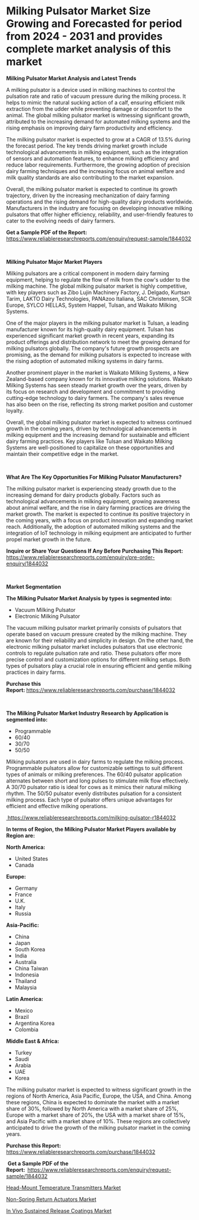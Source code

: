 <p><h1>Milking Pulsator Market Size Growing and Forecasted for period from 2024 - 2031 and provides complete market analysis of this market</h1></p><p><strong>Milking Pulsator Market Analysis and Latest Trends</strong></p>
<p><p>A milking pulsator is a device used in milking machines to control the pulsation rate and ratio of vacuum pressure during the milking process. It helps to mimic the natural sucking action of a calf, ensuring efficient milk extraction from the udder while preventing damage or discomfort to the animal. The global milking pulsator market is witnessing significant growth, attributed to the increasing demand for automated milking systems and the rising emphasis on improving dairy farm productivity and efficiency.</p><p>The milking pulsator market is expected to grow at a CAGR of 13.5% during the forecast period. The key trends driving market growth include technological advancements in milking equipment, such as the integration of sensors and automation features, to enhance milking efficiency and reduce labor requirements. Furthermore, the growing adoption of precision dairy farming techniques and the increasing focus on animal welfare and milk quality standards are also contributing to the market expansion.</p><p>Overall, the milking pulsator market is expected to continue its growth trajectory, driven by the increasing mechanization of dairy farming operations and the rising demand for high-quality dairy products worldwide. Manufacturers in the industry are focusing on developing innovative milking pulsators that offer higher efficiency, reliability, and user-friendly features to cater to the evolving needs of dairy farmers.</p></p>
<p><strong>Get a Sample PDF of the Report:&nbsp;</strong> <a href="https://www.reliableresearchreports.com/enquiry/request-sample/1844032">https://www.reliableresearchreports.com/enquiry/request-sample/1844032</a></p>
<p>&nbsp;</p>
<p><strong>Milking Pulsator Major Market Players</strong></p>
<p><p>Milking pulsators are a critical component in modern dairy farming equipment, helping to regulate the flow of milk from the cow's udder to the milking machine. The global milking pulsator market is highly competitive, with key players such as Zibo Lujin Machinery Factory, J. Delgado, Kurtsan Tarim, LAKTO Dairy Technologies, PANAzoo Italiana, SAC Christensen, SCR Europe, SYLCO HELLAS, System Happel, Tulsan, and Waikato Milking Systems.</p><p>One of the major players in the milking pulsator market is Tulsan, a leading manufacturer known for its high-quality dairy equipment. Tulsan has experienced significant market growth in recent years, expanding its product offerings and distribution network to meet the growing demand for milking pulsators globally. The company's future growth prospects are promising, as the demand for milking pulsators is expected to increase with the rising adoption of automated milking systems in dairy farms.</p><p>Another prominent player in the market is Waikato Milking Systems, a New Zealand-based company known for its innovative milking solutions. Waikato Milking Systems has seen steady market growth over the years, driven by its focus on research and development and commitment to providing cutting-edge technology to dairy farmers. The company's sales revenue has also been on the rise, reflecting its strong market position and customer loyalty.</p><p>Overall, the global milking pulsator market is expected to witness continued growth in the coming years, driven by technological advancements in milking equipment and the increasing demand for sustainable and efficient dairy farming practices. Key players like Tulsan and Waikato Milking Systems are well-positioned to capitalize on these opportunities and maintain their competitive edge in the market.</p></p>
<p>&nbsp;</p>
<p><strong>What Are The Key Opportunities For Milking Pulsator Manufacturers?</strong></p>
<p><p>The milking pulsator market is experiencing steady growth due to the increasing demand for dairy products globally. Factors such as technological advancements in milking equipment, growing awareness about animal welfare, and the rise in dairy farming practices are driving the market growth. The market is expected to continue its positive trajectory in the coming years, with a focus on product innovation and expanding market reach. Additionally, the adoption of automated milking systems and the integration of IoT technology in milking equipment are anticipated to further propel market growth in the future.</p></p>
<p><strong>Inquire or Share Your Questions If Any Before Purchasing This Report:</strong> <a href="https://www.reliableresearchreports.com/enquiry/pre-order-enquiry/1844032">https://www.reliableresearchreports.com/enquiry/pre-order-enquiry/1844032</a></p>
<p>&nbsp;</p>
<p><strong>Market Segmentation</strong></p>
<p><strong>The Milking Pulsator Market Analysis by types is segmented into:</strong></p>
<p><ul><li>Vacuum Milking Pulsator</li><li>Electronic Milking Pulsator</li></ul></p>
<p><p>The vacuum milking pulsator market primarily consists of pulsators that operate based on vacuum pressure created by the milking machine. They are known for their reliability and simplicity in design. On the other hand, the electronic milking pulsator market includes pulsators that use electronic controls to regulate pulsation rate and ratio. These pulsators offer more precise control and customization options for different milking setups. Both types of pulsators play a crucial role in ensuring efficient and gentle milking practices in dairy farms.</p></p>
<p><strong>Purchase this Report:&nbsp;</strong><a href="https://www.reliableresearchreports.com/purchase/1844032">https://www.reliableresearchreports.com/purchase/1844032</a></p>
<p>&nbsp;</p>
<p><strong>The Milking Pulsator Market Industry Research by Application is segmented into:</strong></p>
<p><ul><li>Programmable</li><li>60/40</li><li>30/70</li><li>50/50</li></ul></p>
<p><p>Milking pulsators are used in dairy farms to regulate the milking process. Programmable pulsators allow for customizable settings to suit different types of animals or milking preferences. The 60/40 pulsator application alternates between short and long pulses to stimulate milk flow effectively. A 30/70 pulsator ratio is ideal for cows as it mimics their natural milking rhythm. The 50/50 pulsator evenly distributes pulsation for a consistent milking process. Each type of pulsator offers unique advantages for efficient and effective milking operations.</p></p>
<p><a href="https://www.reliableresearchreports.com/milking-pulsator-r1844032">&nbsp;https://www.reliableresearchreports.com/milking-pulsator-r1844032</a></p>
<p><strong>In terms of Region, the Milking Pulsator Market Players available by Region are:</strong></p>
<p>
    <p> <strong> North America: </strong>
        <ul>
            <li>United States</li>
            <li>Canada</li>
        </ul>
        </p> 
    <p> <strong> Europe: </strong>
        <ul>
            <li>Germany</li>
            <li>France</li>
            <li>U.K.</li>
            <li>Italy</li>
            <li>Russia</li>
        </ul>
        </p> 
    <p> <strong> Asia-Pacific: </strong>
        <ul>
            <li>China</li>
            <li>Japan</li>
            <li>South Korea</li>
            <li>India</li>
            <li>Australia</li>
            <li>China Taiwan</li>
            <li>Indonesia</li>
            <li>Thailand</li>
            <li>Malaysia</li>
        </ul>
        </p> 
    <p> <strong> Latin America: </strong>
        <ul>
            <li>Mexico</li>
            <li>Brazil</li>
            <li>Argentina Korea</li>
            <li>Colombia</li>
        </ul>
        </p> 
    <p> <strong> Middle East & Africa: </strong>
        <ul>
            <li>Turkey</li>
            <li>Saudi</li>
            <li>Arabia</li>
            <li>UAE</li>
            <li>Korea</li>
        </ul>
    </p>
    </p>
<p><p>The milking pulsator market is expected to witness significant growth in the regions of North America, Asia Pacific, Europe, the USA, and China. Among these regions, China is expected to dominate the market with a market share of 30%, followed by North America with a market share of 25%, Europe with a market share of 20%, the USA with a market share of 15%, and Asia Pacific with a market share of 10%. These regions are collectively anticipated to drive the growth of the milking pulsator market in the coming years.</p></p>
<p><strong>Purchase this Report: </strong><a href="https://www.reliableresearchreports.com/purchase/1844032">https://www.reliableresearchreports.com/purchase/1844032</a></p>
<p>&nbsp;<strong>Get a Sample PDF of the Report:&nbsp;&nbsp;</strong><a href="https://www.reliableresearchreports.com/enquiry/request-sample/1844032">https://www.reliableresearchreports.com/enquiry/request-sample/1844032</a></p>
<p><strong></strong></p>
<p><p><a href="https://github.com/lylyparadise/Market-Research-Report-List-4/blob/main/head-mount-temperature-transmitters-market.md">Head-Mount Temperature Transmitters Market</a></p><p><a href="https://github.com/GroverBarry/Market-Research-Report-List-6/blob/main/non-spring-return-actuators-market.md">Non-Spring Return Actuators Market</a></p><p><a href="https://issuu.com/reportprime-2/docs/in-vivo-sustained-release-coatings-market-size-203">In Vivo Sustained Release Coatings Market</a></p></p>